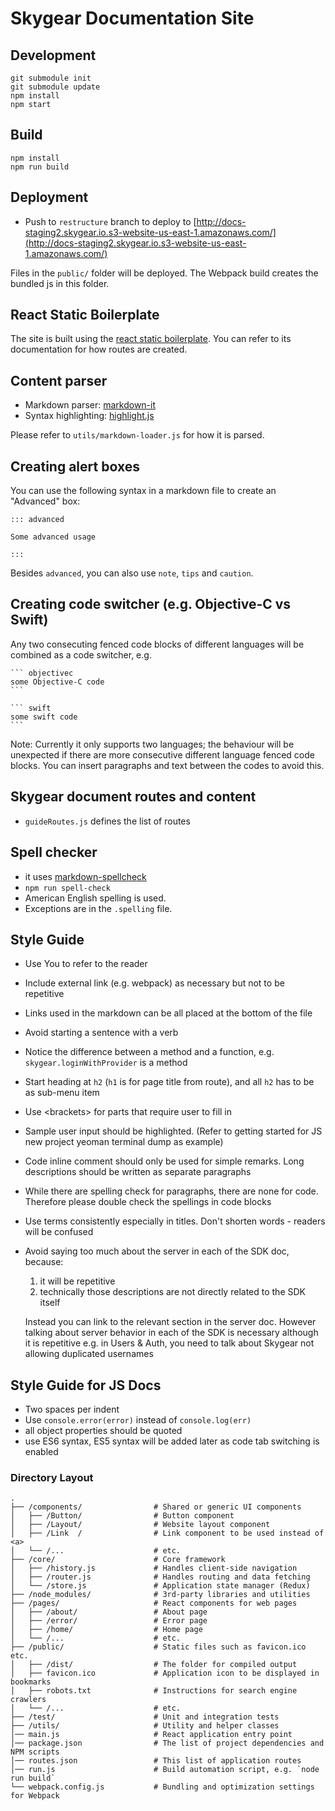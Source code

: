 # Skygear Documentation Site

## Development
```
git submodule init
git submodule update
npm install
npm start
```

## Build
```
npm install
npm run build
```


## Deployment

- Push to `restructure` branch to deploy to
  [http://docs-staging2.skygear.io.s3-website-us-east-1.amazonaws.com/](http://docs-staging2.skygear.io.s3-website-us-east-1.amazonaws.com/)

Files in the `public/` folder will be deployed. The Webpack build creates the bundled js in this folder.

## React Static Boilerplate

The site is built using the [react static boilerplate](https://github.com/kriasoft/react-static-boilerplate). You can refer to its documentation for how routes are created.

## Content parser

- Markdown parser: [markdown-it](https://github.com/markdown-it/markdown-it)
- Syntax highlighting: [highlight.js](https://highlightjs.org)

Please refer to `utils/markdown-loader.js` for how it is parsed.

## Creating alert boxes

You can use the following syntax in a markdown file to create an "Advanced" box:

```
::: advanced

Some advanced usage

:::
```

Besides `advanced`, you can also use `note`, `tips` and `caution`.

## Creating code switcher (e.g. Objective-C vs Swift)

Any two consecuting fenced code blocks of different languages will be combined
as a code switcher, e.g.

    ``` objectivec
    some Objective-C code
    ```

    ``` swift
    some swift code
    ```

Note: Currently it only supports two languages; the behaviour will be unexpected
if there are more consecutive different language fenced code blocks.
You can insert paragraphs and text between the codes to avoid this.

## Skygear document routes and content

- `guideRoutes.js` defines the list of routes

## Spell checker

- it uses [markdown-spellcheck](https://github.com/lukeapage/node-markdown-spellcheck)
- `npm run spell-check`
- American English spelling is used.
- Exceptions are in the `.spelling` file.


## Style Guide

- Use You to refer to the reader
- Include external link (e.g. webpack) as necessary but not to be repetitive
- Links used in the markdown can be all placed at the bottom of the file
- Avoid starting a sentence with a verb
- Notice the difference between a method and a function, e.g. `skygear.loginWithProvider` is a method
- Start heading at `h2` (`h1` is for page title from route), and all `h2` has to be as sub-menu item
- Use &lt;brackets> for parts that require user to fill in
- Sample user input should be highlighted. (Refer to getting started for JS new project yeoman terminal dump as example)
- Code inline comment should only be used for simple remarks. Long descriptions should be written as separate paragraphs
- While there are spelling check for paragraphs, there are none for code. Therefore please double check the spellings in code blocks
- Use terms consistently especially in titles. Don't shorten words - readers will be confused
- Avoid saying too much about the server in each of the SDK doc, because:
  1. it will be repetitive
  2. technically those descriptions are not directly related to the SDK itself

  Instead you can link to the relevant section in the server doc.
  However talking about server behavior in each of the SDK is necessary although it is repetitive
  e.g. in Users & Auth, you need to talk about Skygear not allowing duplicated usernames

## Style Guide for JS Docs
- Two spaces per indent
- Use `console.error(error)` instead of `console.log(err)`
- all object properties should be quoted
- use ES6 syntax, ES5 syntax will be added later as code tab switching is enabled

### Directory Layout

```shell
.
├── /components/                # Shared or generic UI components
│   ├── /Button/                # Button component
│   ├── /Layout/                # Website layout component
│   ├── /Link  /                # Link component to be used instead of <a>
│   └── /...                    # etc.
├── /core/                      # Core framework
│   ├── /history.js             # Handles client-side navigation
│   ├── /router.js              # Handles routing and data fetching
│   └── /store.js               # Application state manager (Redux)
├── /node_modules/              # 3rd-party libraries and utilities
├── /pages/                     # React components for web pages
│   ├── /about/                 # About page
│   ├── /error/                 # Error page
│   ├── /home/                  # Home page
│   └── /...                    # etc.
├── /public/                    # Static files such as favicon.ico etc.
│   ├── /dist/                  # The folder for compiled output
│   ├── favicon.ico             # Application icon to be displayed in bookmarks
│   ├── robots.txt              # Instructions for search engine crawlers
│   └── /...                    # etc.
├── /test/                      # Unit and integration tests
├── /utils/                     # Utility and helper classes
│── main.js                     # React application entry point
│── package.json                # The list of project dependencies and NPM scripts
│── routes.json                 # This list of application routes
│── run.js                      # Build automation script, e.g. `node run build`
└── webpack.config.js           # Bundling and optimization settings for Webpack
```
